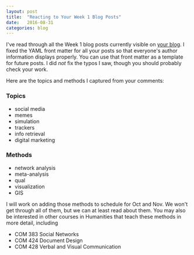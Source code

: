 ```yaml
---
layout: post
title:  "Reacting to Your Week 1 Blog Posts"
date:   2016-08-31
categories: blog
---
```


I've read through all the Week 1 blog posts currently visible on [your blog](https://libbyh.github.io/methods-f16/). I fixed the YAML front matter for all your posts so that everyone's author information displays properly. You can use that front matter as a template for future posts. I did _not_ fix the typos I saw, though you should probably check your work.

Here are the topics and methods I captured from your comments:

### Topics

- social media
- memes
- simulation
- trackers
- info retrieval
- digital marketing

### Methods

- network analysis
- meta-analysis
- qual
- visualization
- GIS

I will work on adding those methods to schedule for Oct and Nov. We won't get through all of them, but we can at least read about them. You may also be interested in other courses in Humanities that teach these methods in more detail, including 

- COM 383 Social Networks
- COM 424 Document Design
- COM 428 Verbal and Visual Communication
